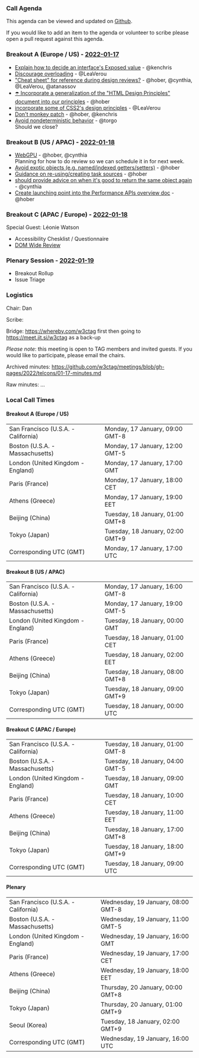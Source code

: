 ### Call Agenda

This agenda can be viewed and updated on [Github](https://github.com/w3ctag/meetings/blob/gh-pages/2022/telcons/01-17-agenda.md).

If you would like to add an item to the agenda or volunteer to scribe please open a pull request against this agenda.

### Breakout A (Europe / US) - [2022-01-17](https://www.timeanddate.com/worldclock/converter.html?iso=20220117T170000&p1=224&p2=43&p3=136&p4=195&p5=26&p6=33&p7=248&p8=235)

* [Explain how to decide an interface's Exposed value](https://github.com/w3ctag/design-principles/issues/35) - @kenchris
* [Discourage overloading](https://github.com/w3ctag/design-principles/issues/131) - @LeaVerou
* ["Cheat sheet" for reference during design reviews?](https://github.com/w3ctag/design-principles/issues/154) - @hober, @cynthia, @LeaVerou, @atanassov
* [☂️ Incorporate a generalization of the "HTML Design Principles" document into our principles](https://github.com/w3ctag/design-principles/issues/160) - @hober
* [incorporate some of CSS2's design principles](https://github.com/w3ctag/design-principles/issues/188) - @LeaVerou
* [Don't monkey patch](https://github.com/w3ctag/design-principles/issues/184) - @hober, @kenchris
* [Avoid nondeterministic behavior](https://github.com/w3ctag/design-principles/issues/3) - @torgo  
Should we close?

### Breakout B (US / APAC) - [2022-01-18](https://www.timeanddate.com/worldclock/converter.html?iso=20220118T000000&p1=224&p2=43&p3=136&p4=195&p5=26&p6=33&p7=248&p8=235)

* [WebGPU](https://github.com/w3ctag/design-reviews/issues/626) - @hober, @cynthia  
Planning for how to do review so we can schedule it in for next week.
* [Avoid exotic objects (e.g. named/indexed getters/setters)](https://github.com/w3ctag/design-principles/issues/16) - @hober
* [Guidance on re-using/creating task sources](https://github.com/w3ctag/design-principles/issues/38) - @hober
* [should provide advice on when it's good to return the same object again](https://github.com/w3ctag/design-principles/issues/46) - @cynthia
* [Create launching point into the Performance APIs overview doc](https://github.com/w3ctag/design-principles/issues/52) - @hober

### Breakout C (APAC / Europe) - [2022-01-18](https://www.timeanddate.com/worldclock/converter.html?iso=20220118T090000&p1=224&p2=43&p3=136&p4=195&p5=26&p6=33&p7=248&p8=235)

Special Guest: Léonie Watson

* Accessibility Chesklist / Questionnaire
* [DOM Wide Review](https://github.com/w3c/htmlwg/issues/19)

### Plenary Session - [2022-01-19](https://www.timeanddate.com/worldclock/converter.html?iso=20220119T160000&p1=224&p2=43&p3=136&p4=195&p5=26&p6=33&p7=248&p8=235)

* Breakout Rollup
* Issue Triage

### Logistics

Chair: Dan

Scribe:

Bridge: https://whereby.com/w3ctag first then going to https://meet.jit.si/w3ctag as a back-up

*Please note*: this meeting is open to TAG members and invited guests. If you would like to participate, please email the chairs.

Archived minutes: https://github.com/w3ctag/meetings/blob/gh-pages/2022/telcons/01-17-minutes.md

Raw minutes: ...


### Local Call Times

#### Breakout A (Europe / US)

<table>
<tr><td> San Francisco (U.S.A. - California) <td> Monday, 17 January, 09:00 GMT-8</td></tr>
<tr><td> Boston (U.S.A. - Massachusetts) <td> Monday, 17 January, 12:00 GMT-5</td></tr>
<tr><td> London (United Kingdom - England) <td> Monday, 17 January, 17:00 GMT</td></tr>
<tr><td> Paris (France) <td> Monday, 17 January, 18:00 CET</td></tr>
<tr><td> Athens (Greece) <td> Monday, 17 January, 19:00 EET</td></tr>
<tr><td> Beijing (China) <td> Tuesday, 18 January, 01:00 GMT+8</td></tr>
<tr><td> Tokyo (Japan) <td> Tuesday, 18 January, 02:00 GMT+9</td></tr>
<tr><td> Corresponding UTC (GMT) <td> Monday, 17 January, 17:00 UTC</td></tr>
</table>

#### Breakout B (US / APAC)

<table>
<tr><td> San Francisco (U.S.A. - California) <td> Monday, 17 January, 16:00 GMT-8</td></tr>
<tr><td> Boston (U.S.A. - Massachusetts) <td> Monday, 17 January, 19:00 GMT-5</td></tr>
<tr><td> London (United Kingdom - England) <td> Tuesday, 18 January, 00:00 GMT</td></tr>
<tr><td> Paris (France) <td> Tuesday, 18 January, 01:00 CET</td></tr>
<tr><td> Athens (Greece) <td> Tuesday, 18 January, 02:00 EET</td></tr>
<tr><td> Beijing (China) <td> Tuesday, 18 January, 08:00 GMT+8</td></tr>
<tr><td> Tokyo (Japan) <td> Tuesday, 18 January, 09:00 GMT+9</td></tr>
<tr><td> Corresponding UTC (GMT) <td> Tuesday, 18 January, 00:00 UTC</td></tr>
</table>

#### Breakout C (APAC / Europe)

<table>
<tr><td> San Francisco (U.S.A. - California) <td> Tuesday, 18 January, 01:00 GMT-8</td></tr>
<tr><td> Boston (U.S.A. - Massachusetts) <td> Tuesday, 18 January, 04:00 GMT-5</td></tr>
<tr><td> London (United Kingdom - England) <td> Tuesday, 18 January, 09:00 GMT</td></tr>
<tr><td> Paris (France) <td> Tuesday, 18 January, 10:00 CET</td></tr>
<tr><td> Athens (Greece) <td> Tuesday, 18 January, 11:00 EET</td></tr>
<tr><td> Beijing (China) <td> Tuesday, 18 January, 17:00 GMT+8</td></tr>
<tr><td> Tokyo (Japan) <td> Tuesday, 18 January, 18:00 GMT+9</td></tr>
<tr><td> Corresponding UTC (GMT) <td> Tuesday, 18 January, 09:00 UTC</td></tr>
</table>

#### Plenary

<table>
<tr><td> San Francisco (U.S.A. - California) <td> Wednesday, 19 January, 08:00 GMT-8</td></tr>
<tr><td> Boston (U.S.A. - Massachusetts) <td> Wednesday, 19 January, 11:00 GMT-5</td></tr>
<tr><td> London (United Kingdom - England) <td> Wednesday, 19 January, 16:00 GMT</td></tr>
<tr><td> Paris (France) <td> Wednesday, 19 January, 17:00 CET</td></tr>
<tr><td> Athens (Greece) <td> Wednesday, 19 January, 18:00 EET</td></tr>
<tr><td> Beijing (China) <td> Thursday, 20 January, 00:00 GMT+8</td></tr>
<tr><td> Tokyo (Japan) <td> Thursday, 20 January, 01:00 GMT+9</td></tr>
<tr><td> Seoul (Korea) <td> Tuesday, 18 January, 02:00 GMT+9</td></tr>
<tr><td> Corresponding UTC (GMT) <td> Wednesday, 19 January, 16:00 UTC</td></tr>
</table>
